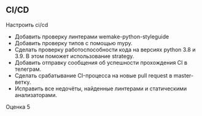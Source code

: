 ## CI/CD

Настроить ci/cd
- Добавить проверку линтерами wemake-python-styleguide
- Добавить проверку типов с помощью mypy.
- Сделать проверку работоспособности кода на версиях python 3.8 и 3.9. В этом поможет использование strategy.
- Добавить отправку сообщения об успешности прохождения CI в телеграм.
- Сделать срабатывание CI-процесса на новые pull request в master-ветку.
- Исправить все недочёты, найденные линтерами и статическими анализаторами.

Оценка 5
